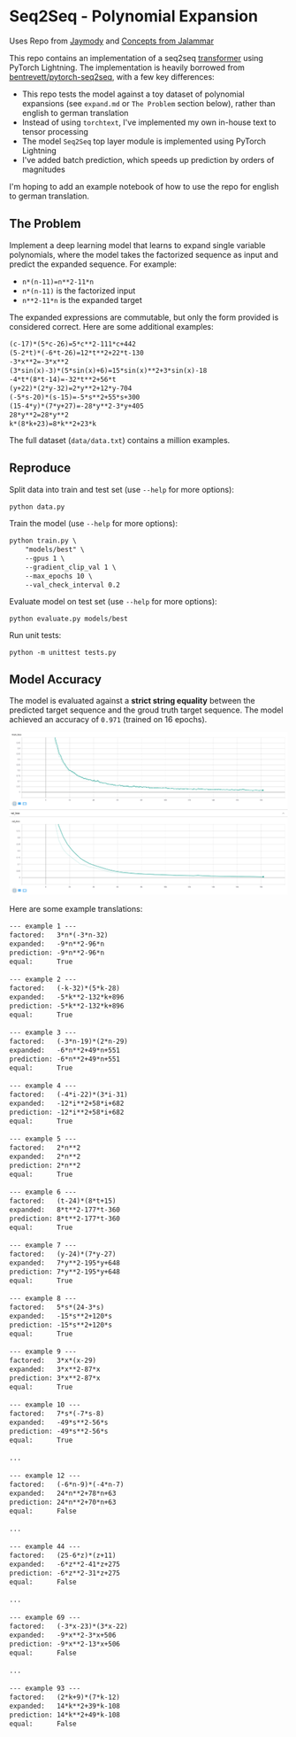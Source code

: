 # Seq2Seq - Polynomial Expansion

Uses Repo from [Jaymody](https://github.com/jaymody/seq2seq-polynomial) and [Concepts from Jalammar](https://jalammar.github.io/illustrated-transformer/)

This repo contains an implementation of a seq2seq [transformer](https://arxiv.org/abs/1706.03762) using PyTorch Lightning. The implementation is heavily borrowed from [bentrevett/pytorch-seq2seq](https://github.com/bentrevett/pytorch-seq2seq/blob/master/6%20-%20Attention%20is%20All%20You%20Need.ipynb), with a few key differences:
- This repo tests the model against a toy dataset of polynomial expansions (see `expand.md` or `The Problem` section below), rather than english to german translation
- Instead of using `torchtext`, I've implemented my own in-house text to tensor processing
- The model `Seq2Seq` top layer module is implemented using PyTorch Lightning
- I've added batch prediction, which speeds up prediction by orders of magnitudes

I'm hoping to add an example notebook of how to use the repo for english to german translation.

## The Problem
Implement a deep learning model that learns to expand single variable polynomials, where the model takes the factorized sequence as input and predict the expanded sequence. For example:

* `n*(n-11)=n**2-11*n`
* `n*(n-11)` is the factorized input
* `n**2-11*n`  is the expanded target

The expanded expressions are commutable, but only the form provided is considered correct. Here are some additional examples:

```
(c-17)*(5*c-26)=5*c**2-111*c+442
(5-2*t)*(-6*t-26)=12*t**2+22*t-130
-3*x**2=-3*x**2
(3*sin(x)-3)*(5*sin(x)+6)=15*sin(x)**2+3*sin(x)-18
-4*t*(8*t-14)=-32*t**2+56*t
(y+22)*(2*y-32)=2*y**2+12*y-704
(-5*s-20)*(s-15)=-5*s**2+55*s+300
(15-4*y)*(7*y+27)=-28*y**2-3*y+405
28*y**2=28*y**2
k*(8*k+23)=8*k**2+23*k
```

The full dataset (`data/data.txt`) contains a million examples.

## Reproduce
Split data into train and test set (use `--help` for more options):
```shell
python data.py
```

Train the model (use `--help` for more options):
```shell
python train.py \
    "models/best" \
    --gpus 1 \
    --gradient_clip_val 1 \
    --max_epochs 10 \
    --val_check_interval 0.2
```

Evaluate model on test set (use `--help` for more options):
```shell
python evaluate.py models/best
```

Run unit tests:
```shell
python -m unittest tests.py
```

## Model Accuracy
The model is evaluated against a **strict string equality** between the predicted target sequence and the groud truth target sequence. The model achieved an accuracy of `0.971` (trained on 16 epochs).

![loss](loss.png)

Here are some example translations:
```
--- example 1 ---
factored:   3*n*(-3*n-32)
expanded:   -9*n**2-96*n
prediction: -9*n**2-96*n
equal:      True

--- example 2 ---
factored:   (-k-32)*(5*k-28)
expanded:   -5*k**2-132*k+896
prediction: -5*k**2-132*k+896
equal:      True

--- example 3 ---
factored:   (-3*n-19)*(2*n-29)
expanded:   -6*n**2+49*n+551
prediction: -6*n**2+49*n+551
equal:      True

--- example 4 ---
factored:   (-4*i-22)*(3*i-31)
expanded:   -12*i**2+58*i+682
prediction: -12*i**2+58*i+682
equal:      True

--- example 5 ---
factored:   2*n**2
expanded:   2*n**2
prediction: 2*n**2
equal:      True

--- example 6 ---
factored:   (t-24)*(8*t+15)
expanded:   8*t**2-177*t-360
prediction: 8*t**2-177*t-360
equal:      True

--- example 7 ---
factored:   (y-24)*(7*y-27)
expanded:   7*y**2-195*y+648
prediction: 7*y**2-195*y+648
equal:      True

--- example 8 ---
factored:   5*s*(24-3*s)
expanded:   -15*s**2+120*s
prediction: -15*s**2+120*s
equal:      True

--- example 9 ---
factored:   3*x*(x-29)
expanded:   3*x**2-87*x
prediction: 3*x**2-87*x
equal:      True

--- example 10 ---
factored:   7*s*(-7*s-8)
expanded:   -49*s**2-56*s
prediction: -49*s**2-56*s
equal:      True

...

--- example 12 ---
factored:   (-6*n-9)*(-4*n-7)
expanded:   24*n**2+78*n+63
prediction: 24*n**2+70*n+63
equal:      False

...

--- example 44 ---
factored:   (25-6*z)*(z+11)
expanded:   -6*z**2-41*z+275
prediction: -6*z**2-31*z+275
equal:      False

...

--- example 69 ---
factored:   (-3*x-23)*(3*x-22)
expanded:   -9*x**2-3*x+506
prediction: -9*x**2-13*x+506
equal:      False

...

--- example 93 ---
factored:   (2*k+9)*(7*k-12)
expanded:   14*k**2+39*k-108
prediction: 14*k**2+49*k-108
equal:      False
```
